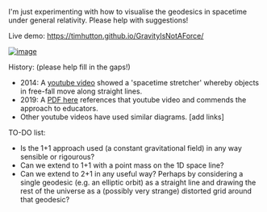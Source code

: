 I'm just experimenting with how to visualise the geodesics in spacetime under general relativity. Please help with suggestions!

Live demo: https://timhutton.github.io/GravityIsNotAForce/

[![image](https://user-images.githubusercontent.com/647092/96323293-6b44e680-1014-11eb-8fe5-43f1568133ef.png)](https://timhutton.github.io/GravityIsNotAForce/)

History: (please help fill in the gaps!)
- 2014: A [youtube video](https://www.youtube.com/watch?v=jlTVIMOix3I) showed a 'spacetime stretcher' whereby objects in free-fall move along straight lines.
- 2019: A [PDF here](https://iopscience.iop.org/article/10.1088/1361-6552/ab08f5/pdf) references that youtube video and commends the approach to educators.
- Other youtube videos have used similar diagrams. [add links]

TO-DO list:
- Is the 1+1 approach used (a constant gravitational field) in any way sensible or rigourous?
- Can we extend to 1+1 with a point mass on the 1D space line?
- Can we extend to 2+1 in any useful way? Perhaps by considering a single geodesic (e.g. an elliptic orbit) as a straight line and drawing the rest of the universe as a (possibly very strange) distorted grid around that geodesic?
